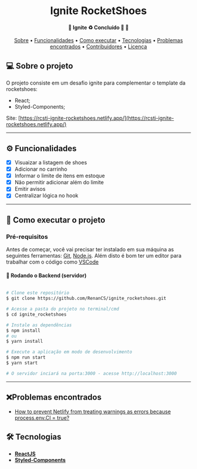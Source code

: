 <h1 align="center">
  Ignite RocketShoes
</h1>

<h4 align="center">
	🚧  Ignite ♻️ Concluído 🚀 🚧
</h4>

<p align="center">
 <a href="#-sobre-o-projeto">Sobre</a> •
 <a href="#-funcionalidades">Funcionalidades</a> •
 <a href="#-como-executar-o-projeto">Como executar</a> •
 <a href="#-tecnologias">Tecnologias</a> •
 <a href="#-problemas-encontrados">Problemas encontrados</a> •
 <a href="#-contribuidores">Contribuidores</a> •
 <a href="#user-content--licença">Licença</a>
</p>

## 💻 Sobre o projeto

O projeto consiste em um desafio ignite para complementar o template da rocketshoes:
- React;
- Styled-Components;

Site: [https://rcsti-ignite-rocketshoes.netlify.app/](https://rcsti-ignite-rocketshoes.netlify.app/)

---

## ⚙️ Funcionalidades

- [X] Visuaizar a listagem de shoes
- [X] Adicionar no carrinho
- [X] Informar o limite de itens em estoque
- [X] Não permitir adicionar além do limite
- [X] Emitir avisos
- [X] Centralizar lógica no hook
---

## 🚀 Como executar o projeto

### Pré-requisitos

Antes de começar, você vai precisar ter instalado em sua máquina as seguintes ferramentas:
[Git](https://git-scm.com), [Node.js](https://nodejs.org/en/).
Além disto é bom ter um editor para trabalhar com o código como [VSCode](https://code.visualstudio.com/)


#### 🎲 Rodando o Backend (servidor)

```bash

# Clone este repositório
$ git clone https://github.com/RenanCS/ignite_rocketshoes.git

# Acesse a pasta do projeto no terminal/cmd
$ cd ignite_rocketshoes

# Instale as dependências
$ npm install
# ou
$ yarn install

# Execute a aplicação em modo de desenvolvimento
$ npm run start
$ yarn start

# O servidor inciará na porta:3000 - acesse http://localhost:3000


```
---

## ❌Problemas encontrados
* [How to prevent Netlify from treating warnings as errors because process.env.CI = true?](https://stackoverflow.com/questions/62415804/how-to-prevent-netlify-from-treating-warnings-as-errors-because-process-env-ci)


## 🛠 Tecnologias

- **[ReactJS](https://pt-br.reactjs.org/)**
- **[Styled-Components](https://styled-components.com/)**


